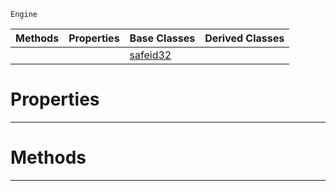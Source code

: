  `Engine`

|Methods|Properties|Base Classes|Derived Classes|
|---|---|---|---|
| | |[safeid32](https://plasmaengine.github.io/PlasmaDocs/Plasma1/C++/code_reference/class_reference/safeid32.md)| |


 #  Properties


---  
 #  Methods


---  
 

 